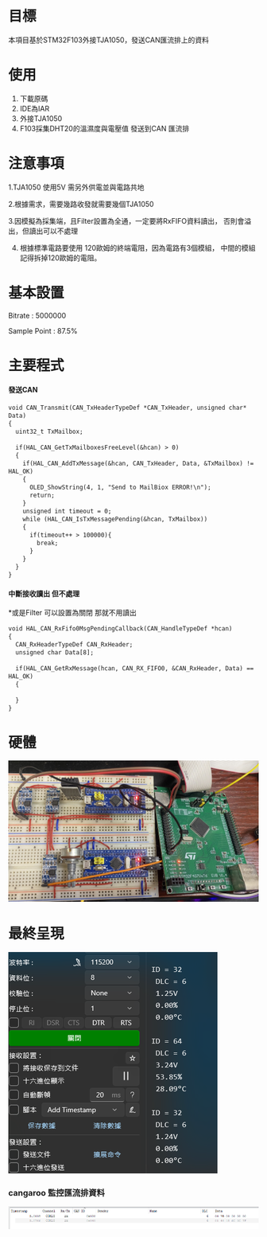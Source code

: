 # 目標
本項目基於STM32F103外接TJA1050，發送CAN匯流排上的資料

# 使用
1. 下載原碼
2. IDE為IAR
3. 外接TJA1050 
4. F103採集DHT20的溫濕度與電壓值 發送到CAN 匯流排


# 注意事項
1.TJA1050 使用5V 需另外供電並與電路共地

2.根據需求，需要幾路收發就需要幾個TJA1050

3.因模擬為採集端，且Filter設置為全通，一定要將RxFIFO資料讀出，
  否則會溢出，但讀出可以不處理

4. 根據標準電路要使用 120歐姆的終端電阻，因為電路有3個模組，
   中間的模組記得拆掉120歐姆的電阻。

# 基本設置
Bitrate : 5000000

Sample Point : 87.5%

# 主要程式

#### 發送CAN
```
void CAN_Transmit(CAN_TxHeaderTypeDef *CAN_TxHeader, unsigned char* Data)
{
  uint32_t TxMailbox;
  
  if(HAL_CAN_GetTxMailboxesFreeLevel(&hcan) > 0)
  {
    if(HAL_CAN_AddTxMessage(&hcan, CAN_TxHeader, Data, &TxMailbox) != HAL_OK)
    {
      OLED_ShowString(4, 1, "Send to MailBiox ERROR!\n");
      return;
    }
    unsigned int timeout = 0;
    while (HAL_CAN_IsTxMessagePending(&hcan, TxMailbox))
    {
      if(timeout++ > 100000){
        break;
      }
    }
  }
}
```

#### 中斷接收讀出 但不處理

*或是Filter 可以設置為關閉 那就不用讀出
```
void HAL_CAN_RxFifo0MsgPendingCallback(CAN_HandleTypeDef *hcan)
{
  CAN_RxHeaderTypeDef CAN_RxHeader;
  unsigned char Data[8];
  
  if(HAL_CAN_GetRxMessage(hcan, CAN_RX_FIFO0, &CAN_RxHeader, Data) == HAL_OK)
  {
    
  }
}
```
# 硬體
![image](https://github.com/bmmno-Roy/F407_FreeRTOS_CAN/blob/main/IMG/hardware.jpg)

# 最終呈現
![image](https://github.com/bmmno-Roy/F407_FreeRTOS_CAN/blob/main/IMG/UART.png)

### cangaroo 監控匯流排資料
![image](https://github.com/bmmno-Roy/F407_FreeRTOS_CAN/blob/main/IMG/cangaroo.png)


